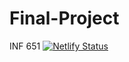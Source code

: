 # Final-Project
INF 651
[![Netlify Status](https://api.netlify.com/api/v1/badges/1a341cf1-99ee-417f-8c84-1979ff50fa7a/deploy-status)](https://app.netlify.com/sites/tangerine-kataifi-47ee04/deploys)
